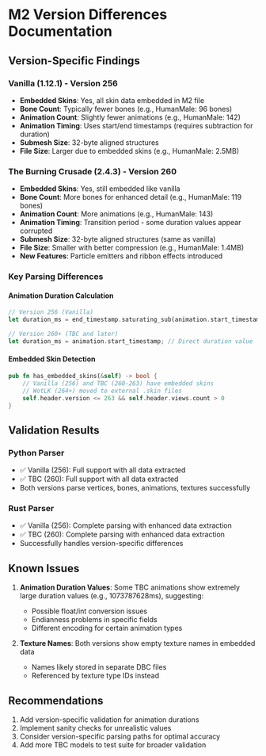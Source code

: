 # M2 Version Differences Documentation

## Version-Specific Findings

### Vanilla (1.12.1) - Version 256
- **Embedded Skins**: Yes, all skin data embedded in M2 file
- **Bone Count**: Typically fewer bones (e.g., HumanMale: 96 bones)
- **Animation Count**: Slightly fewer animations (e.g., HumanMale: 142)
- **Animation Timing**: Uses start/end timestamps (requires subtraction for duration)
- **Submesh Size**: 32-byte aligned structures
- **File Size**: Larger due to embedded skins (e.g., HumanMale: 2.5MB)

### The Burning Crusade (2.4.3) - Version 260
- **Embedded Skins**: Yes, still embedded like vanilla
- **Bone Count**: More bones for enhanced detail (e.g., HumanMale: 119 bones)
- **Animation Count**: More animations (e.g., HumanMale: 143)
- **Animation Timing**: Transition period - some duration values appear corrupted
- **Submesh Size**: 32-byte aligned structures (same as vanilla)
- **File Size**: Smaller with better compression (e.g., HumanMale: 1.4MB)
- **New Features**: Particle emitters and ribbon effects introduced

### Key Parsing Differences

#### Animation Duration Calculation
```rust
// Version 256 (Vanilla)
let duration_ms = end_timestamp.saturating_sub(animation.start_timestamp);

// Version 260+ (TBC and later)
let duration_ms = animation.start_timestamp; // Direct duration value
```

#### Embedded Skin Detection
```rust
pub fn has_embedded_skins(&self) -> bool {
    // Vanilla (256) and TBC (260-263) have embedded skins
    // WotLK (264+) moved to external .skin files
    self.header.version <= 263 && self.header.views.count > 0
}
```

## Validation Results

### Python Parser
- ✅ Vanilla (256): Full support with all data extracted
- ✅ TBC (260): Full support with all data extracted
- Both versions parse vertices, bones, animations, textures successfully

### Rust Parser
- ✅ Vanilla (256): Complete parsing with enhanced data extraction
- ✅ TBC (260): Complete parsing with enhanced data extraction
- Successfully handles version-specific differences

## Known Issues

1. **Animation Duration Values**: Some TBC animations show extremely large duration values (e.g., 1073787628ms), suggesting:
   - Possible float/int conversion issues
   - Endianness problems in specific fields
   - Different encoding for certain animation types

2. **Texture Names**: Both versions show empty texture names in embedded data
   - Names likely stored in separate DBC files
   - Referenced by texture type IDs instead

## Recommendations

1. Add version-specific validation for animation durations
2. Implement sanity checks for unrealistic values
3. Consider version-specific parsing paths for optimal accuracy
4. Add more TBC models to test suite for broader validation